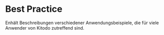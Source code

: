 # Best Practice
Enhält Beschreibungen verschiedener Anwendungsbeispiele, die für viele Anwender von Kitodo 
zutreffend sind. 
